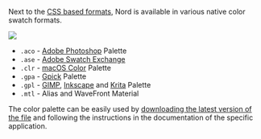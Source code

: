 Next to the [CSS based formats][getting-started-usage], Nord is available in various native color swatch formats.

![][assets-color-swatch]

* `.aco` - [Adobe Photoshop][adobe-photoshop] Palette
* `.ase` - [Adobe Swatch Exchange][adobe-help-color-swatches]
* `.clr` - [macOS Color][apple-macos-design-guidelines-color] Palette
* `.gpa` - [Gpick][gpick] Palette
* `.gpl` - [GIMP][gimp-doc-color-palette], [Inkscape][inkscape-wiki-color-palette] and [Krita][krita-doc-color-palette] Palette
* `.mtl` - Alias and WaveFront Material

The color palette can be easily used by [downloading the latest version of the file][gh-tree-src-native] and following the instructions in the documentation of the specific application.

[getting-started-usage]: ../getting-started/usage.md

[adobe-help-color-swatches]: https://helpx.adobe.com/illustrator/using/using-creating-swatches.html
[adobe-photoshop]: http://adobe.com/products/photoshop
[apple-macos-design-guidelines-color]: https://developer.apple.com/macos/human-interface-guidelines/visual-design/color
[assets-color-swatch]: https://cdn.rawgit.com/arcticicestudio/nord/develop/assets/icon-color-swatch.svg
[gh-tree-src-native]: https://github.com/arcticicestudio/nord/tree/develop/src/native
[gimp-doc-color-palette]: https://docs.gimp.org/en/gimp-concepts-palettes.html
[gpick]: http://gpick.org
[inkscape-wiki-color-palette]: http://wiki.inkscape.org/wiki/index.php/ColorPalette
[krita-doc-color-palette]: https://docs.krita.org/Palette

